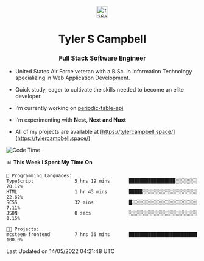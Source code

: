 <p align="center">
<a href="https://www.linkedin.com/in/t36campbell" target="blank"><img align="center" src="https://ik.imagekit.io/t36campbell/Portfolio/linkedin.png.original_m8bbGgPh6.png" alt="t36campbell" height="30" width="30" /></a>
</p>
<h1 align="center">Tyler S Campbell</h1>
<h3 align="center">Full Stack Software Engineer</h3>

* United States Air Force veteran with a B.Sc. in Information Technology specializing in Web Application Development. 

* Quick study, eager to cultivate the skills needed to become an elite developer.

* I’m currently working on [periodic-table-api](https://github.com/t36campbell/periodic-table-api)

* I’m experimenting with **Nest, Next and Nuxt**

* All of my projects are available at [https://tylercampbell.space/](https://tylercampbell.space/)

<!--START_SECTION:waka-->
![Code Time](http://img.shields.io/badge/Code%20Time-1%2C628%20hrs%201%20min-blue)

📊 **This Week I Spent My Time On** 

```text
💬 Programming Languages: 
TypeScript               5 hrs 19 mins       █████████████████░░░░░░░░   70.12% 
HTML                     1 hr 43 mins        █████░░░░░░░░░░░░░░░░░░░░   22.62% 
SCSS                     32 mins             █░░░░░░░░░░░░░░░░░░░░░░░░   7.11% 
JSON                     0 secs              ░░░░░░░░░░░░░░░░░░░░░░░░░   0.15%

🐱‍💻 Projects: 
mcsteen-frontend         7 hrs 36 mins       █████████████████████████   100.0%

```


 Last Updated on 14/05/2022 04:21:48 UTC
<!--END_SECTION:waka-->
